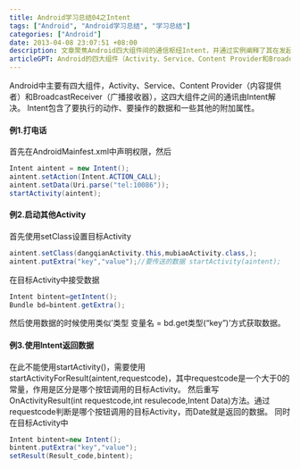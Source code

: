 ```yaml
---
title: Android学习总结04之Intent
tags: ["Android", "Android学习总结", "学习总结"]
categories: ["Android"]
date: 2013-04-08 23:07:51 +08:00
description: 文章聚焦Android四大组件间的通信枢纽Intent，并通过实例阐释了其在发起系统动作、传递数据以及实现Activity间数据回传中的应用。
articleGPT: Android的四大组件（Activity、Service、Content Provider和BroadcastReceiver）主要通过Intent进行通信，Intent封装了动作、数据和附加属性，从而实现拨打电话、启动组件以及组件间的数据传递与返回等多种功能。
---
```


Android中主要有四大组件，Activity、Service、Content
Provider（内容提供者）和BroadcastReceiver（广播接收器），这四大组件之间的通讯由Intent解决。
Intent包含了要执行的动作、要操作的数据和一些其他的附加属性。

#### 例1.打电话

首先在AndroidMainfest.xml中声明权限，然后

```java
Intent aintent = new Intent();
aintent.setAction(Intent.ACTION_CALL);
aintent.setData(Uri.parse("tel:10086"));
startActivity(aintent);
```

#### 例2.启动其他Activity

首先使用setClass设置目标Activity

```java
aintent.setClass(dangqianActivity.this,mubiaoActivity.class,);
aintent.putExtra("key","value");//要传送的数据 startActivity(aintent);
```

在目标Activity中接受数据

```java
Intent bintent=getIntent();
Bundle bd=bintent.getExtra();
```

然后使用数据的时候使用类似’类型 变量名 = bd.get类型(“key”)’方式获取数据。

#### 例3.使用Intent返回数据

在此不能使用startActivity()，需要使用startActivityForResult(aintent,requestcode)，其中requestcode是一个大于0的常量，作用是区分是哪个按钮调用的目标Activity。
然后重写OnActivityResult(int requestcode,int resulecode,Intent
Data)方法。通过requestcode判断是哪个按钮调用的目标Activity，而Date就是返回的数据。 同时在目标Activity中

```java
Intent bintent=new Intent();
bintent.putExtra("key","value");
setResult(Result_code,bintent);
```
